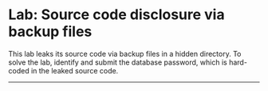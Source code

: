 # Lab: Source code disclosure via backup files

This lab leaks its source code via backup files in a hidden directory. To solve the lab, identify and submit the database password, which is hard-coded in the leaked source code.

---
